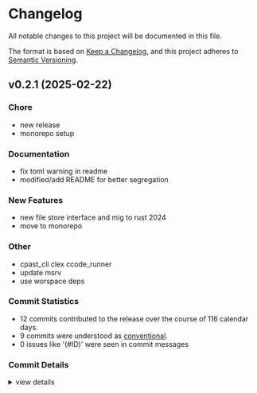 # Changelog

All notable changes to this project will be documented in this file.

The format is based on [Keep a Changelog](https://keepachangelog.com/en/1.0.0/),
and this project adheres to [Semantic Versioning](https://semver.org/spec/v2.0.0.html).

## v0.2.1 (2025-02-22)

<csr-id-bd06417f6935b916ab6647ddbb40880fd9388c7d/>
<csr-id-6f1b9982d4b3fd8ec01bf4273a605916dd177bb5/>
<csr-id-8a000e047deebefdbe34b6c52656c342f149f099/>
<csr-id-139c68a9a1f7178749e6297875fd01437d8b4ac4/>
<csr-id-0a04f6f80d8f1c544aeee6fad96a8c366dd2b9ca/>

### Chore

 - <csr-id-bd06417f6935b916ab6647ddbb40880fd9388c7d/> new release
 - <csr-id-6f1b9982d4b3fd8ec01bf4273a605916dd177bb5/> monorepo setup

### Documentation

 - <csr-id-1dede188964146586f0eebfff4df5793b9a5d846/> fix toml warning in readme
 - <csr-id-e670b0ca127f2755ea7ad090f0283cc2bf4cdbc7/> modified/add README for better segregation

### New Features

 - <csr-id-a29a4c1da0732dbf2e9cf3f86873a635b7896592/> new file store interface and mig to rust 2024
 - <csr-id-6d491f5355fb74a14cd556d6d777a070bbb1f007/> move to monorepo

### Other

 - <csr-id-8a000e047deebefdbe34b6c52656c342f149f099/> cpast_cli clex ccode_runner
 - <csr-id-139c68a9a1f7178749e6297875fd01437d8b4ac4/> update msrv
 - <csr-id-0a04f6f80d8f1c544aeee6fad96a8c366dd2b9ca/> use worspace deps

### Commit Statistics

<csr-read-only-do-not-edit/>

 - 12 commits contributed to the release over the course of 116 calendar days.
 - 9 commits were understood as [conventional](https://www.conventionalcommits.org).
 - 0 issues like '(#ID)' were seen in commit messages

### Commit Details

<csr-read-only-do-not-edit/>

<details><summary>view details</summary>

 * **Uncategorized**
    - Release ccode_runner v0.2.0, clex v0.2.1, cpast v0.7.1 ([`a5478ea`](https://github.com/rootCircle/cpast_mono/commit/a5478ea8c1548147655142d73b6d82e8d7676cb7))
    - Release ccode_runner v0.2.0, clex v0.2.1, cpast v0.7.1 ([`963e502`](https://github.com/rootCircle/cpast_mono/commit/963e502270f0a01c5e985012847abbe0e3d3551b))
    - Release ccode_runner v0.2.0, clex v0.2.1, cpast v0.7.1 ([`3a51aa2`](https://github.com/rootCircle/cpast_mono/commit/3a51aa22d214a8a10dfdee47f3a23f965a0744b2))
    - Cpast_cli clex ccode_runner ([`8a000e0`](https://github.com/rootCircle/cpast_mono/commit/8a000e047deebefdbe34b6c52656c342f149f099))
    - New file store interface and mig to rust 2024 ([`a29a4c1`](https://github.com/rootCircle/cpast_mono/commit/a29a4c1da0732dbf2e9cf3f86873a635b7896592))
    - Fix toml warning in readme ([`1dede18`](https://github.com/rootCircle/cpast_mono/commit/1dede188964146586f0eebfff4df5793b9a5d846))
    - Modified/add README for better segregation ([`e670b0c`](https://github.com/rootCircle/cpast_mono/commit/e670b0ca127f2755ea7ad090f0283cc2bf4cdbc7))
    - Update msrv ([`139c68a`](https://github.com/rootCircle/cpast_mono/commit/139c68a9a1f7178749e6297875fd01437d8b4ac4))
    - Use worspace deps ([`0a04f6f`](https://github.com/rootCircle/cpast_mono/commit/0a04f6f80d8f1c544aeee6fad96a8c366dd2b9ca))
    - New release ([`bd06417`](https://github.com/rootCircle/cpast_mono/commit/bd06417f6935b916ab6647ddbb40880fd9388c7d))
    - Move to monorepo ([`6d491f5`](https://github.com/rootCircle/cpast_mono/commit/6d491f5355fb74a14cd556d6d777a070bbb1f007))
    - Monorepo setup ([`6f1b998`](https://github.com/rootCircle/cpast_mono/commit/6f1b9982d4b3fd8ec01bf4273a605916dd177bb5))
</details>

